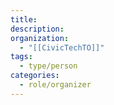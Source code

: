```yaml
---
title: 
description: 
organization:
  - "[[CivicTechTO]]"
tags:
  - type/person
categories:
  - role/organizer
---
```

